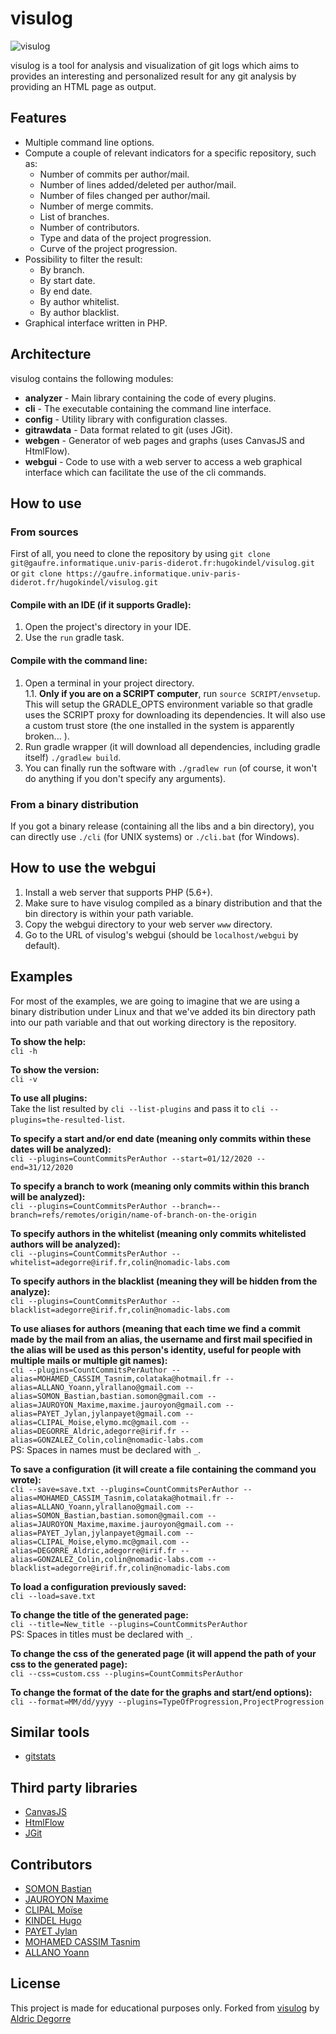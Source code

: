 # visulog

![visulog](https://hk-backup.s3.eu-west-3.amazonaws.com/images/Untitled.png)

visulog is a tool for analysis and visualization of git logs which aims to provides an interesting and personalized result for any git analysis by providing an HTML page as output.

## Features

- Multiple command line options.
- Compute a couple of relevant indicators for a specific repository, such as:
    - Number of commits per author/mail.
    - Number of lines added/deleted per author/mail.
    - Number of files changed per author/mail.
    - Number of merge commits.
    - List of branches.
    - Number of contributors.
    - Type and data of the project progression.
    - Curve of the project progression.
- Possibility to filter the result:
    - By branch.
    - By start date.
    - By end date.
    - By author whitelist.
    - By author blacklist.
- Graphical interface written in PHP.

## Architecture

visulog contains the following modules:

- **analyzer** - Main library containing the code of every plugins.
- **cli** - The executable containing the command line interface.
- **config** - Utility library with configuration classes.
- **gitrawdata** - Data format related to git (uses JGit).
- **webgen** - Generator of web pages and graphs (uses CanvasJS and HtmlFlow).
- **webgui** - Code to use with a web server to access a web graphical interface which can facilitate the use of the cli commands.

## How to use

### From sources

First of all, you need to clone the repository by using `git clone git@gaufre.informatique.univ-paris-diderot.fr:hugokindel/visulog.git` or `git clone https://gaufre.informatique.univ-paris-diderot.fr/hugokindel/visulog.git`

#### Compile with an IDE (if it supports Gradle):

1) Open the project's directory in your IDE.
2) Use the `run` gradle task.

#### Compile with the command line:

1) Open a terminal in your project directory.  
1.1. **Only if you are on a SCRIPT computer**, run `source SCRIPT/envsetup`.
This will setup the GRADLE_OPTS environment variable so that gradle uses the SCRIPT proxy for downloading its dependencies. It will also use a custom trust store (the one installed in the system is apparently broken... ).
2) Run gradle wrapper (it will download all dependencies, including gradle itself) `./gradlew build`.
3) You can finally run the software with `./gradlew run` (of course, it won't do anything if you don't specify any arguments).

### From a binary distribution

If you got a binary release (containing all the libs and a bin directory), you can directly use `./cli` (for UNIX systems) or `./cli.bat` (for Windows).

## How to use the webgui

1) Install a web server that supports PHP (5.6+).
2) Make sure to have visulog compiled as a binary distribution and that the bin directory is within your path variable.
3) Copy the webgui directory to your web server `www` directory.
4) Go to the URL of visulog's webgui (should be `localhost/webgui` by default).

## Examples

For most of the examples, we are going to imagine that we are using a binary distribution under Linux and that we've added its bin directory path into our path variable and that out working directory is the repository.

**To show the help:**  
`cli -h`

**To show the version:**  
`cli -v`

**To use all plugins:**  
Take the list resulted by `cli --list-plugins` and pass it to `cli --plugins=the-resulted-list`.

**To specify a start and/or end date (meaning only commits within these dates will be analyzed):**  
`cli --plugins=CountCommitsPerAuthor --start=01/12/2020 --end=31/12/2020`

**To specify a branch to work (meaning only commits within this branch will be analyzed):**  
`cli --plugins=CountCommitsPerAuthor --branch=--branch=refs/remotes/origin/name-of-branch-on-the-origin`

**To specify authors in the whitelist (meaning only commits whitelisted authors will be analyzed):**  
`cli --plugins=CountCommitsPerAuthor --whitelist=adegorre@irif.fr,colin@nomadic-labs.com`

**To specify authors in the blacklist (meaning they will be hidden from the analyze):**  
`cli --plugins=CountCommitsPerAuthor --blacklist=adegorre@irif.fr,colin@nomadic-labs.com`

**To use aliases for authors (meaning that each time we find a commit made by the mail from an alias, the username and first mail specified in the alias will be used as this person's identity, useful for people with multiple mails or multiple git names):**  
`cli --plugins=CountCommitsPerAuthor --alias=MOHAMED_CASSIM_Tasnim,colataka@hotmail.fr --alias=ALLANO_Yoann,ylrallano@gmail.com --alias=SOMON_Bastian,bastian.somon@gmail.com --alias=JAUROYON_Maxime,maxime.jauroyon@gmail.com --alias=PAYET_Jylan,jylanpayet@gmail.com --alias=CLIPAL_Moise,elymo.mc@gmail.com --alias=DEGORRE_Aldric,adegorre@irif.fr --alias=GONZALEZ_Colin,colin@nomadic-labs.com`  
PS: Spaces in names must be declared with `_`.

**To save a configuration (it will create a file containing the command you wrote):**  
`cli --save=save.txt --plugins=CountCommitsPerAuthor --alias=MOHAMED_CASSIM_Tasnim,colataka@hotmail.fr --alias=ALLANO_Yoann,ylrallano@gmail.com --alias=SOMON_Bastian,bastian.somon@gmail.com --alias=JAUROYON_Maxime,maxime.jauroyon@gmail.com --alias=PAYET_Jylan,jylanpayet@gmail.com --alias=CLIPAL_Moise,elymo.mc@gmail.com --alias=DEGORRE_Aldric,adegorre@irif.fr --alias=GONZALEZ_Colin,colin@nomadic-labs.com --blacklist=adegorre@irif.fr,colin@nomadic-labs.com`

**To load a configuration previously saved:**  
`cli --load=save.txt`

**To change the title of the generated page:**  
`cli --title=New_title --plugins=CountCommitsPerAuthor`  
PS: Spaces in titles must be declared with `_`.

**To change the css of the generated page (it will append the path of your css to the generated page):**  
`cli --css=custom.css --plugins=CountCommitsPerAuthor`

**To change the format of the date for the graphs and start/end options):**  
`cli --format=MM/dd/yyyy --plugins=TypeOfProgression,ProjectProgression`

## Similar tools

- [gitstats](https://pypi.org/project/gitstats/)

## Third party libraries

- [CanvasJS](https://canvasjs.com/)
- [HtmlFlow](https://htmlflow.org/)
- [JGit](https://www.eclipse.org/jgit/)

## Contributors

- [SOMON Bastian](https://gaufre.informatique.univ-paris-diderot.fr/somon)
- [JAUROYON Maxime](https://gaufre.informatique.univ-paris-diderot.fr/jauroyon)
- [CLIPAL Moïse](https://gaufre.informatique.univ-paris-diderot.fr/clipal)
- [KINDEL Hugo](https://gaufre.informatique.univ-paris-diderot.fr/hugokindel)
- [PAYET Jylan](https://gaufre.informatique.univ-paris-diderot.fr/payetj)
- [MOHAMED CASSIM Tasnim](https://gaufre.informatique.univ-paris-diderot.fr/mohamedc)
- [ALLANO Yoann](https://gaufre.informatique.univ-paris-diderot.fr/allano)

## License

This project is made for educational purposes only.
Forked from [visulog](https://gaufre.informatique.univ-paris-diderot.fr/adegorre/visulog) by [Aldric Degorre](https://gaufre.informatique.univ-paris-diderot.fr/adegorre)